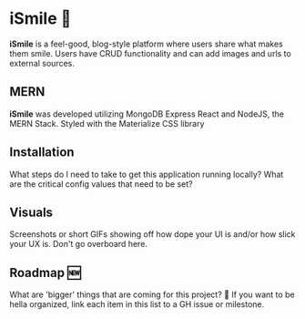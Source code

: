 # iSmile :star2:

**iSmile** is a feel-good, blog-style platform where users share what makes them smile. Users have CRUD functionality and can add images and urls to external sources.

## MERN

**iSmile** was developed utilizing MongoDB Express React and NodeJS, the MERN Stack. Styled with the Materialize CSS library

## Installation

What steps do I need to take to get this application running locally?
What are the critical config values that need to be set?

## Visuals

Screenshots or short GIFs showing off how dope your UI is and/or how slick your UX is. Don't go overboard here.

## Roadmap :new:

What are 'bigger' things that are coming for this project? :eyes: If you want to be hella organized, link each item in this list to a GH issue or milestone.
